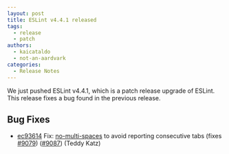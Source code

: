 ```yaml
---
layout: post
title: ESLint v4.4.1 released
tags:
  - release
  - patch
authors:
  - kaicataldo
  - not-an-aardvark
categories:
  - Release Notes
---
```


We just pushed ESLint v4.4.1, which is a patch release upgrade of ESLint. This release fixes a bug found in the previous release.










## Bug Fixes


* [ec93614](https://github.com/eslint/eslint/commit/ec93614) Fix: [no-multi-spaces](/docs/rules/no-multi-spaces) to avoid reporting consecutive tabs (fixes [#9079](https://github.com/eslint/eslint/issues/9079)) ([#9087](https://github.com/eslint/eslint/issues/9087)) (Teddy Katz)
